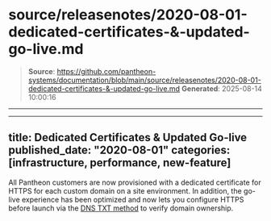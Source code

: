 # source/releasenotes/2020-08-01-dedicated-certificates-&-updated-go-live.md

> **Source**: https://github.com/pantheon-systems/documentation/blob/main/source/releasenotes/2020-08-01-dedicated-certificates-&-updated-go-live.md
> **Generated**: 2025-08-14 10:00:16

---

---
title: Dedicated Certificates & Updated Go-live
published_date: "2020-08-01"
categories: [infrastructure, performance, new-feature]
---
All Pantheon customers are now provisioned with a dedicated certificate for HTTPS for each custom domain on a site environment. In addition, the go-live experience has been optimized and now lets you configure HTTPS before launch via the [DNS TXT method](/guides/domains) to verify domain ownership.
